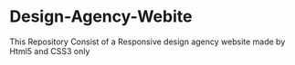 # Design-Agency-Webite
This Repository Consist of a Responsive design agency website made by Html5 and CSS3 only
